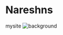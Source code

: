 # Nareshns
mysite
![background](https://user-images.githubusercontent.com/77671842/133891288-de5f46bc-bb8d-4fbf-b6e1-a75802f9f8b4.jpg)
